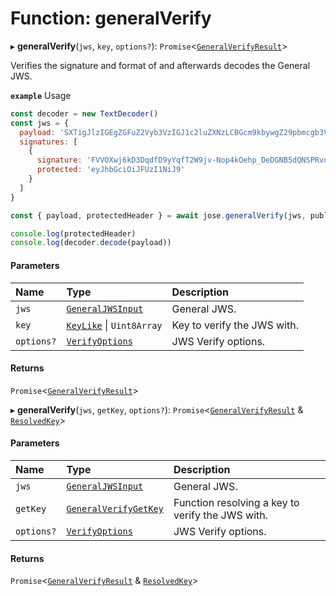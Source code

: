 # Function: generalVerify

▸ **generalVerify**(`jws`, `key`, `options?`): `Promise`<[`GeneralVerifyResult`](../interfaces/types.GeneralVerifyResult.md)\>

Verifies the signature and format of and afterwards decodes the General JWS.

**`example`** Usage
```js
const decoder = new TextDecoder()
const jws = {
  payload: 'SXTigJlzIGEgZGFuZ2Vyb3VzIGJ1c2luZXNzLCBGcm9kbywgZ29pbmcgb3V0IHlvdXIgZG9vci4',
  signatures: [
    {
      signature: 'FVVOXwj6kD3DqdfD9yYqfT2W9jv-Nop4kOehp_DeDGNB5dQNSPRvntBY6xH3uxlCxE8na9d_kyhYOcanpDJ0EA',
      protected: 'eyJhbGciOiJFUzI1NiJ9'
    }
  ]
}

const { payload, protectedHeader } = await jose.generalVerify(jws, publicKey)

console.log(protectedHeader)
console.log(decoder.decode(payload))
```

#### Parameters

| Name | Type | Description |
| :------ | :------ | :------ |
| `jws` | [`GeneralJWSInput`](../interfaces/types.GeneralJWSInput.md) | General JWS. |
| `key` | [`KeyLike`](../types/types.KeyLike.md) \| `Uint8Array` | Key to verify the JWS with. |
| `options?` | [`VerifyOptions`](../interfaces/types.VerifyOptions.md) | JWS Verify options. |

#### Returns

`Promise`<[`GeneralVerifyResult`](../interfaces/types.GeneralVerifyResult.md)\>

▸ **generalVerify**(`jws`, `getKey`, `options?`): `Promise`<[`GeneralVerifyResult`](../interfaces/types.GeneralVerifyResult.md) & [`ResolvedKey`](../interfaces/types.ResolvedKey.md)\>

#### Parameters

| Name | Type | Description |
| :------ | :------ | :------ |
| `jws` | [`GeneralJWSInput`](../interfaces/types.GeneralJWSInput.md) | General JWS. |
| `getKey` | [`GeneralVerifyGetKey`](../interfaces/jws_general_verify.GeneralVerifyGetKey.md) | Function resolving a key to verify the JWS with. |
| `options?` | [`VerifyOptions`](../interfaces/types.VerifyOptions.md) | JWS Verify options. |

#### Returns

`Promise`<[`GeneralVerifyResult`](../interfaces/types.GeneralVerifyResult.md) & [`ResolvedKey`](../interfaces/types.ResolvedKey.md)\>
